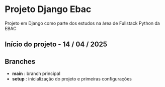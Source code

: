 # Projeto Django Ebac

Projeto em Django como parte dos estudos na área de Fullstack Python da EBAC

## Início do projeto - 14 / 04 / 2025

## Branches

- **main** : branch principal
- **setup** : inicialização do projeto e primeiras configurações
